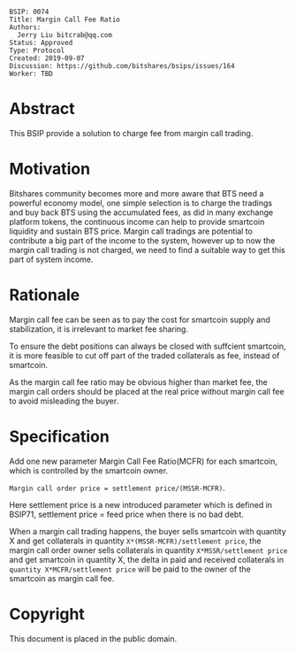 ```
BSIP: 0074
Title: Margin Call Fee Ratio
Authors:
  Jerry Liu bitcrab@qq.com
Status: Approved
Type: Protocol
Created: 2019-09-07
Discussion: https://github.com/bitshares/bsips/issues/164
Worker: TBD
```

# Abstract
This BSIP provide a solution to charge fee from margin call trading.

# Motivation
Bitshares community becomes more and more aware that BTS need a powerful economy model, one simple selection is to charge the tradings and buy back BTS using the accumulated fees, as did in many exchange platform tokens, the continuous income can help to provide smartcoin liquidity and sustain BTS price. Margin call tradings are potential to contribute a big part of the income to the system, however up to now the margin call trading is not charged, we need to find a suitable way to get this part of system income.

# Rationale
Margin call fee can be seen as to pay the cost for smartcoin supply and stabilization, it is irrelevant to market fee sharing.

To ensure the debt positions can always be closed with suffcient smartcoin, it is more feasible to cut off part of the traded collaterals as fee, instead of smartcoin.

As the margin call fee ratio may be obvious higher than market fee, the margin call orders should be placed at the real price without margin call fee to avoid misleading the buyer.

# Specification
Add one new parameter Margin Call Fee Ratio(MCFR) for each smartcoin, which is controlled by the smartcoin owner.

`Margin call order price = settlement price/(MSSR-MCFR)`.

Here settlement price is a new introduced parameter which is defined in BSIP71, settlement price = feed price when there is no bad debt.

When a margin call trading happens, the buyer sells smartcoin with quantity X and get collaterals in quantity `X*(MSSR-MCFR)/settlement price`, the margin call order owner sells collaterals in quantity `X*MSSR/settlement price` and get smartcoin in quantity X, the delta in paid and received collaterals in `quantity X*MCFR/settlement price` will be paid to the owner of the smartcoin as margin call fee.

# Copyright
This document is placed in the public domain.
